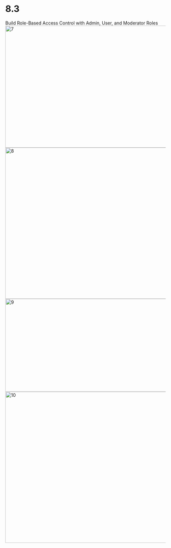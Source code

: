 # 8.3
Build Role-Based Access Control with Admin, User, and Moderator Roles
<img width="1212" height="383" alt="7" src="https://github.com/user-attachments/assets/63292fd4-38bf-4083-90d9-443eac0eadf6" />
<img width="1208" height="475" alt="8" src="https://github.com/user-attachments/assets/fa385d22-88d0-47d6-b5fa-c6f94625e544" />
<img width="1210" height="292" alt="9" src="https://github.com/user-attachments/assets/6dbc0f26-600b-4731-87f3-a6f53d9fe563" />
<img width="1212" height="475" alt="10" src="https://github.com/user-attachments/assets/a0144eb3-7021-410c-a4f2-eef763166b9b" />
